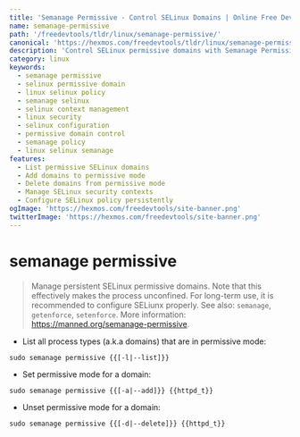 ```yaml
---
title: 'Semanage Permissive - Control SELinux Domains | Online Free DevTools by Hexmos'
name: semanage-permissive
path: '/freedevtools/tldr/linux/semanage-permissive/'
canonical: 'https://hexmos.com/freedevtools/tldr/linux/semanage-permissive/'
description: 'Control SELinux permissive domains with Semanage Permissive. Manage security contexts and configure SELinux policy on Linux. Free online tool, no registration required.'
category: linux
keywords:
  - semanage permissive
  - selinux permissive domain
  - linux selinux policy
  - semanage selinux
  - selinux context management
  - linux security
  - selinux configuration
  - permissive domain control
  - semanage policy
  - linux selinux semanage
features:
  - List permissive SELinux domains
  - Add domains to permissive mode
  - Delete domains from permissive mode
  - Manage SELinux security contexts
  - Configure SELinux policy persistently
ogImage: 'https://hexmos.com/freedevtools/site-banner.png'
twitterImage: 'https://hexmos.com/freedevtools/site-banner.png'
---
```


# semanage permissive

> Manage persistent SELinux permissive domains.
> Note that this effectively makes the process unconfined. For long-term use, it is recommended to configure SELiunx properly.
> See also: `semanage`, `getenforce`, `setenforce`.
> More information: <https://manned.org/semanage-permissive>.

- List all process types (a.k.a domains) that are in permissive mode:

`sudo semanage permissive {{[-l|--list]}}`

- Set permissive mode for a domain:

`sudo semanage permissive {{[-a|--add]}} {{httpd_t}}`

- Unset permissive mode for a domain:

`sudo semanage permissive {{[-d|--delete]}} {{httpd_t}}`
